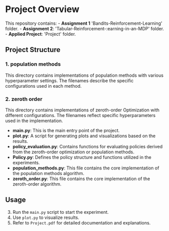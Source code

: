 # Project Overview

This repository contains:
    - **Assignment 1** 'Bandits-Reinforcement-Learning' folder.
    - **Assignment 2**: 'Tabular-Reinforcement-:earning-in-an-MDP' folder.
    - **Applied Project**: 'Project' folder.

## Project Structure

### 1. **population methods**
This directory contains implementations of population methods with various hyperparameter settings. The filenames describe the specific configurations used in each method.

### 2. **zeroth order**
This directory contains implementations of zeroth-order Optimization with different configurations. The filenames reflect specific hyperparameters used in the implementation.


- **main.py**: This is the main entry point of the project.
- **plot.py**: A script for generating plots and visualizations based on the results.
- **policy_evaluation.py**: Contains functions for evaluating policies derived from the zeroth-order optimization or population methods.
- **Policy.py**: Defines the policy structure and functions utilized in the experiments.
- **population_methods.py**: This file contains the core implementation of the population methods algorithm.
- **zeroth_order.py**: This file contains the core implementation of the zeroth-order algorithm.


## Usage
3. Run the `main.py` script to start the experiment.
4. Use `plot.py` to visualize results.
5. Refer to `Project.pdf` for detailed documentation and explanations.

